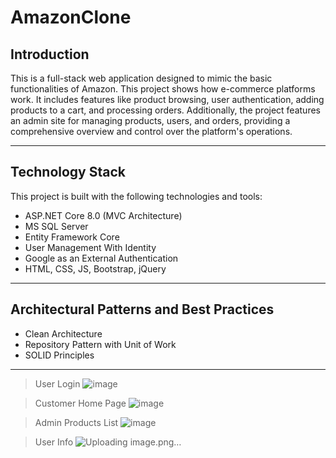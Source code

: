 

# AmazonClone

## Introduction

This is a full-stack web application designed to mimic the basic functionalities of Amazon. This project shows how e-commerce platforms work. It includes features like product browsing, user authentication, adding products to a cart, and processing orders. Additionally, the project features an admin site for managing products, users, and orders, providing a comprehensive overview and control over the platform's operations.

---

## Technology Stack

This project is built with the following technologies and tools:

- ASP.NET Core 8.0 (MVC Architecture)
- MS SQL Server
- Entity Framework Core
- User Management With Identity
- Google as an External Authentication
- HTML, CSS, JS, Bootstrap, jQuery


---

## Architectural Patterns and Best Practices

-  Clean Architecture
- Repository Pattern with Unit of Work
- SOLID Principles

---

> User Login
> ![image](https://github.com/ahmuhaisen/AmazonClone/assets/132080495/11b42946-67c7-45c1-aa42-d4b8b9c1a322)

> Customer Home Page
> ![image](https://github.com/ahmuhaisen/AmazonClone/assets/132080495/aa5c570f-ff49-4ab9-ba4a-abd6cdc7207e)

> Admin Products List
> ![image](https://github.com/ahmuhaisen/AmazonClone/assets/132080495/eda8a70b-529c-460c-9fae-6fac8d96d28e)

> User Info
> ![Uploading image.png…]()



